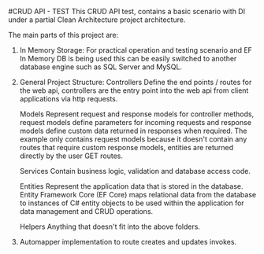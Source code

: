 #CRUD API - TEST
This CRUD API test, contains a basic scenario with DI under a partial Clean Architecture project architecture. 

The main parts of this project are:

1. In Memory Storage: For practical operation and testing scenario and EF In Memory DB is being used this can be easily switched to another database engine such as SQL Server and MySQL.
2. General Project Structure:
    Controllers
    Define the end points / routes for the web api, controllers are the entry point into the web api from client applications via http requests.

    Models
    Represent request and response models for controller methods, request models define parameters for incoming requests and response models define custom data returned in responses when required. The example only contains request models because it doesn't contain any routes that require custom response models, entities are returned directly by the user GET routes.

    Services
    Contain business logic, validation and database access code.

    Entities
    Represent the application data that is stored in the database.
    Entity Framework Core (EF Core) maps relational data from the database to instances of C# entity objects to be used within the application for data management and CRUD operations.

    Helpers
    Anything that doesn't fit into the above folders.

3. Automapper implementation to route creates and updates invokes.